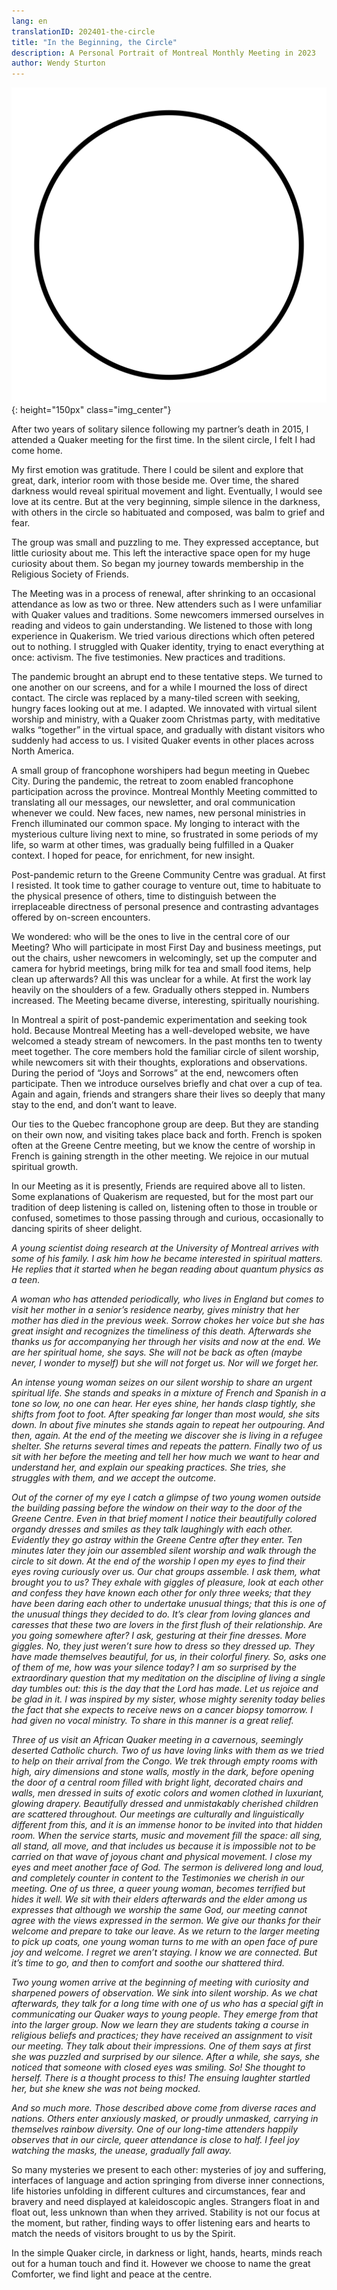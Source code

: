 ```yaml
---
lang: en
translationID: 202401-the-circle
title: "In the Beginning, the Circle"
description: A Personal Portrait of Montreal Monthly Meeting in 2023
author: Wendy Sturton
---
```

![Black circle](/assets/images/posts/black_circle.png){: height="150px" class="img_center"}

After two years of solitary silence following my partner’s death in 2015, I attended a Quaker meeting for the first time.  In the silent circle, I felt I had come home.  

My first emotion was gratitude.  There I could be silent and explore that great, dark, interior room with those beside me.  Over time, the shared darkness would reveal spiritual movement and light.  Eventually, I would see love at its centre. But at the very beginning, simple silence in the darkness, with others in the circle so habituated and composed, was balm to grief and fear.

The group was small and puzzling to me.  They expressed acceptance, but little curiosity about me.  This left the interactive space open for my huge curiosity about them. So began my journey towards membership in the Religious Society of Friends.

The Meeting was in a process of renewal, after shrinking to an occasional attendance as low as two or three.  New attenders such as I were unfamiliar with Quaker values and traditions.  Some newcomers immersed ourselves in reading and videos to gain understanding.  We listened to those with long experience in Quakerism.  We tried various directions which often petered out to nothing.  I struggled with Quaker identity, trying to enact everything at once:  activism.  The five testimonies.  New practices and traditions. 

The pandemic brought an abrupt end to these tentative steps.  We turned to one another on our screens, and for a while I mourned the loss of direct contact.  The circle was replaced by a many-tiled screen with seeking, hungry faces looking out at me. I adapted. We innovated with virtual silent worship and ministry, with a Quaker zoom Christmas party, with meditative walks “together” in the virtual space, and gradually with distant visitors who suddenly had access to us.  I visited Quaker events in other places across North America.  

A small group of francophone worshipers had begun meeting in Quebec City.  During the pandemic, the retreat to zoom enabled francophone participation across the province.  Montreal Monthly Meeting committed to translating all our messages, our newsletter, and oral communication whenever we could.  New faces, new names, new personal ministries in French illuminated  our  common space. My longing to interact with the mysterious culture living next to mine, so frustrated in some periods of my life, so warm at other times, was gradually being fulfilled in a Quaker context. I hoped for peace, for enrichment, for new insight.    

Post-pandemic return to the Greene Community Centre was gradual.  At first I resisted.  It took time to gather courage to venture out, time to habituate to the physical presence of others, time to distinguish between the irreplaceable directness of personal presence and contrasting advantages offered by on-screen encounters.

We wondered: who will be the ones to live in the central core of our Meeting?  Who will participate in most First Day and business meetings, put out the chairs, usher newcomers in welcomingly, set up the computer and camera for hybrid meetings, bring milk for tea and small food items, help clean up afterwards?  All this was unclear for a while.  At first the work lay heavily on the shoulders of a few.  Gradually others stepped in.  Numbers increased.  The Meeting became diverse, interesting, spiritually nourishing.

In Montreal a spirit of post-pandemic experimentation and seeking took hold.  Because Montreal Meeting has a well-developed website, we have welcomed a steady stream of newcomers.  In the past months ten to twenty meet together.  The core members hold the familiar circle of silent worship, while newcomers sit with their thoughts, explorations and observations.  During the period of “Joys and Sorrows” at the end, newcomers often participate. Then we introduce ourselves briefly and chat over a cup of tea.  Again and again, friends and strangers share their lives so deeply that many stay to the end, and don’t want to leave. 

Our ties to the Quebec francophone group are deep.  But they are standing on their own now, and visiting takes place back and forth.  French is spoken often at the Greene Centre meeting, but we know the centre of worship in French is gaining strength in the other meeting.  We rejoice in our mutual spiritual growth.

In our Meeting as it is presently, Friends are required above all to listen.  Some explanations of Quakerism are requested, but for the most part our tradition of deep listening is called on, listening often to those in trouble or confused, sometimes to those passing through and curious, occasionally to dancing spirits of sheer delight.

_A young scientist doing research at the University of Montreal arrives with some of his family.  I ask him how he became interested in spiritual matters.  He replies that it started when he began reading about quantum physics as a teen._

_A woman who has attended periodically, who lives in England but comes to visit her mother in a senior’s residence nearby, gives ministry that her mother has died in the previous week. Sorrow chokes her voice but she has great insight and recognizes the timeliness of this death.  Afterwards she thanks us for accompanying her through her visits and now at the end.  We are her spiritual home, she says.  She will not be back as often (maybe never, I wonder to myself) but she will not forget us. Nor will we forget her._

_An intense young woman seizes on our silent worship to share an urgent spiritual life.  She stands and speaks in a mixture of French and Spanish in a tone so low, no one can hear.  Her eyes shine, her hands clasp tightly, she shifts from foot to foot.  After speaking far longer than most would, she sits down.  In about five minutes she stands again to repeat her outpouring.  And then, again. At the end of the meeting we discover she is living in a refugee shelter. She returns several times and repeats the pattern.  Finally two of us sit with her before the meeting and tell her how much we want to hear and understand her, and explain our speaking practices. She tries, she struggles with them, and we accept the outcome._

_Out of the corner of my eye I catch a glimpse of two young women outside the building passing before the window on their way to the door of the Greene Centre.  Even in that brief moment I notice their beautifully colored organdy dresses and smiles as they talk laughingly with each other. Evidently they go astray within the Greene Centre after they enter. Ten minutes later they join our assembled silent worship and walk through the circle to sit down.  At the end of the worship I open my eyes to find their eyes roving curiously over us.  Our chat groups assemble.  I ask them, what brought you to us?  They exhale with giggles of pleasure, look at each other and confess they have known each other for only three weeks; that they have been daring each other to undertake unusual things; that this is one of the unusual things they decided to do.  It’s clear from loving glances and caresses that these two are lovers in the first flush of their relationship.   Are you going somewhere after? I ask, gesturing at their fine dresses.  More giggles.  No, they just weren’t sure how to dress so they dressed up.  They have made themselves beautiful, for us, in their colorful finery.  So, asks one of them of me, how was your silence today? I am so surprised by the extraordinary question that my meditation on the discipline of living a single day tumbles out:  this is the day that the Lord has made.  Let us rejoice and be glad in it.  I was inspired by my sister, whose mighty serenity today belies the fact that she expects to receive news on a cancer biopsy tomorrow. I had given no vocal ministry.  To share in this manner is a great relief._

_Three of us visit an African Quaker meeting in a cavernous, seemingly deserted Catholic church.  Two of us have loving links with them as we tried to help on their arrival from the Congo.  We trek through empty rooms with high, airy dimensions and stone walls, mostly in the dark, before opening the door of a central room filled with bright light, decorated chairs and walls, men dressed in suits of exotic colors and women clothed in luxuriant, glowing drapery.  Beautifully dressed and unmistakably cherished children are scattered throughout. Our meetings are culturally and linguistically different from this, and it is an immense honor to be invited into that hidden room.  When the service starts, music and movement fill the space:  all sing, all stand, all move, and that includes us because it is impossible not to be carried on that wave of joyous chant and physical movement. I close my eyes and meet another face of God. The sermon is delivered long and loud, and completely counter in content to the Testimonies we cherish in our meeting.  One of us three, a queer young woman, becomes terrified but hides it well.  We sit with their elders afterwards and the elder among us expresses that although we worship the same God, our meeting cannot agree with the views expressed in the sermon.  We give our thanks for their welcome and prepare to take our leave. As we return to the larger meeting to pick up coats, one young woman turns to me with an open face of pure joy and welcome. I regret we aren’t staying.  I know we are connected.  But it’s time to go, and then to comfort and soothe our shattered third._

_Two young women arrive at the beginning of meeting with curiosity and sharpened powers of observation.  We sink into silent worship.  As we chat afterwards, they talk for a long time with one of us who has a special gift in communicating our Quaker ways to young people.  They emerge from that into the larger group. Now we learn they are students taking a course in religious beliefs and practices; they have received an assignment to visit our meeting.  They talk about their impressions.  One of them says at first she was puzzled and surprised by our silence.  After a while, she says, she noticed that someone with closed eyes was smiling.  So!  She thought to herself.  There is a thought process to this!  The ensuing laughter startled her, but she knew she was not being mocked._

_And so much more. Those described above come from diverse races and nations.  Others enter anxiously masked, or proudly unmasked, carrying in themselves rainbow diversity. One of our long-time attenders happily observes that in our circle, queer attendance is close to half. I feel joy watching the masks, the unease, gradually fall away._

So many mysteries we present to each other:  mysteries of joy and suffering, interfaces of language and action springing from diverse inner connections, life histories unfolding in different cultures and circumstances, fear and bravery and need displayed at kaleidoscopic angles. Strangers float in and float out, less unknown than when they arrived.  Stability is not our focus at the moment, but rather, finding ways to offer listening ears and hearts to match the needs of visitors brought to us by the Spirit.

In the simple Quaker circle, in darkness or light, hands, hearts, minds reach out for a human touch and find it.  However we choose to name the great Comforter, we find light and peace at the centre.

